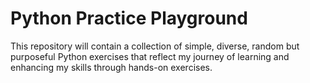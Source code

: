 # Python Practice Playground

This repository will contain a collection of simple, diverse, random but purposeful Python exercises that reflect my journey of learning and enhancing my skills through hands-on exercises.